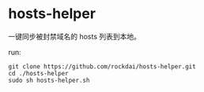 hosts-helper
=

一键同步被封禁域名的 hosts 列表到本地。

run:

```
git clone https://github.com/rockdai/hosts-helper.git
cd ./hosts-helper
sudo sh hosts-helper.sh
```
